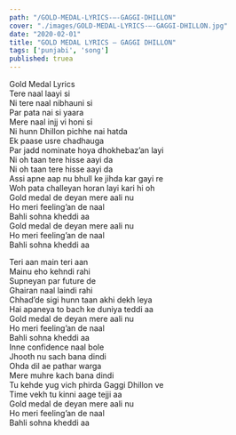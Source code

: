 ```yaml
---
path: "/GOLD-MEDAL-LYRICS-–-GAGGI-DHILLON"
cover: "./images/GOLD-MEDAL-LYRICS-–-GAGGI-DHILLON.jpg"
date: "2020-02-01"
title: "GOLD MEDAL LYRICS – GAGGI DHILLON"
tags: ['punjabi', 'song']
published: truea
---
```

  
Gold Medal Lyrics  
Tere naal laayi si  
Ni tere naal nibhauni si  
Par pata nai si yaara  
Mere naal injj vi honi si  
Ni hunn Dhillon pichhe nai hatda  
Ek paase usre chadhauga  
Par jadd nominate hoya dhokhebaz’an layi  
Ni oh taan tere hisse aayi da  
Ni oh taan tere hisse aayi da  
Assi apne aap nu bhull ke jihda kar gayi re  
Woh pata challeyan horan layi kari hi oh  
Gold medal de deyan mere aali nu  
Ho meri feeling’an de naal  
Bahli sohna kheddi aa  
Gold medal de deyan mere aali nu  
Ho meri feeling’an de naal  
Bahli sohna kheddi aa  
  
  
  
  
  
  
Teri aan main teri aan  
Mainu eho kehndi rahi  
Supneyan par future de  
Ghairan naal laindi rahi  
Chhad’de sigi hunn taan akhi dekh leya  
Hai apaneya to bach ke duniya teddi aa  
Gold medal de deyan mere aali nu  
Ho meri feeling’an de naal  
Bahli sohna kheddi aa  
Inne confidence naal bole  
Jhooth nu sach bana dindi  
Ohda dil ae pathar warga  
Mere muhre kach bana dindi  
Tu kehde yug vich phirda Gaggi Dhillon ve  
Time vekh tu kinni aage tejji aa  
Gold medal de deyan mere aali nu  
Ho meri feeling’an de naal  
Bahli sohna kheddi aa  
